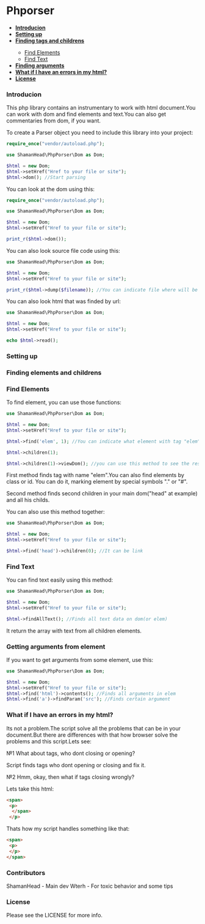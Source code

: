 # Phporser

<ul>
	<li><b><a href="#Introducion">Introducion</a></b></li>
	<li><b><a href="#Settings">Setting up</a></b></li>
	<li><b><a href="#Find">Finding tags and childrens</a></b></li>
		<ul>
			<li><a href="#Find$Elements">Find Elements</a></li>
			<li><a href="#Find$Text">Find Text</a></li>
		</ul>
	<li><b><a href="#Find$Arguments">Finding arguments</a></b></li>
	<li><b><a href="#Errors">What if I have an errors in my html?</a></b></li>
	<li><b><a href="#License">License</a></b></li>
</ul>

<h3 id = 'Introducion'>Introducion</h3>

This php library contains an instrumentary to work with html document.You can work with dom and find elements and text.You can also get commentaries from dom, if you want.

To create a Parser object you need to include this library into your project:

```PHP
require_once("vendor/autoload.php");

use ShamanHead\PhpPorser\Dom as Dom;

$html = new Dom;
$html->setHref("Href to your file or site");
$html->dom(); //Start parsing

```

You can look at the dom using this:

```PHP
require_once("vendor/autoload.php");

use ShamanHead\PhpPorser\Dom as Dom;

$html = new Dom;
$html->setHref("Href to your file or site");

print_r($html->dom());

```

You can also look source file code using this:

```PHP
use ShamanHead\PhpPorser\Dom as Dom;

$html = new Dom;
$html->setHref("Href to your file or site");

print_r($html->dump($filename)); //You can indicate file where will be writen dump file.

```

You can also look html that was finded by url:

```PHP
use ShamanHead\PhpPorser\Dom as Dom;

$html = new Dom;
$html->setHref("Href to your file or site");

echo $html->read();

```

<h3 id = 'Settings'>Setting up</h3>

<h3 id = 'Find'>Finding elements and childrens</h3>

<h3 id = 'Find$Elements'>Find Elements</h3>

To find element, you can use those functions:

```PHP
use ShamanHead\PhpPorser\Dom as Dom;

$html = new Dom;
$html->setHref("Href to your file or site");

$html->find('elem', 1); //You can indicate what element with tag "elem" you want to get

$html->children(1);

$html->children(1)->viewDom(); //you can use this method to see the result that will founded by script.
```

First method finds tag with name "elem".You can also find elements by class or id. You can do it, marking element by special symbols "." or "#".

Second method finds second children in your main dom("head" at example) and all his childs.

You can also use this method together:

```PHP
use ShamanHead\PhpPorser\Dom as Dom;

$html = new Dom;
$html->setHref("Href to your file or site");

$html->find('head')->children(0); //It can be link

```

<h3 id = 'Find$Text'>Find Text</h3>

You can find text easily using this method:

```PHP
use ShamanHead\PhpPorser\Dom as Dom;

$html = new Dom;
$html->setHref("Href to your file or site");

$html->findAllText(); //Finds all text data on dom(or elem)

```

It return the array with text from all children elements.

<h3 id='Find$Arguments'>Getting arguments from element</h3>

If you want to get arguments from some element, use this:

```PHP
use ShamanHead\PhpPorser\Dom as Dom;

$html = new Dom;
$html->setHref("Href to your file or site");
$html->find('html')->contents(); //Finds all arguments in elem
$html->find('a')->findParam('src'); //Finds certain argument

```

<h3 id = 'Errors'>What if I have an errors in my html?</h3>

Its not a problem.The script solve all the problems that can be in your document.But there are differences with that how browser solve the problems and this script.Lets see:

№1 What about tags, who dont closing or opening?

Script finds tags who dont opening or closing and fix it.

№2 Hmm, okay, then what if tags closing wrongly?

Lets take this html:
```HTML
<span>
 <p>
  </span>
 </p>
```

Thats how my script handles something like that:

```HTML
<span>
 <p>
 </p>
</span>
```

<h3>Contributors</h3>
ShamanHead - Main dev
Wterh - For toxic behavior and some tips

<h3 id='License'>License</h3>

Please see the LICENSE for more info.
